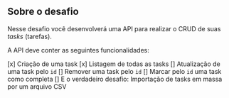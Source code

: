 ## Sobre o desafio

Nesse desafio você desenvolverá uma API para realizar o CRUD de suas *tasks* (tarefas).

A API deve conter as seguintes funcionalidades:

[x] Criação de uma task
[x] Listagem de todas as tasks
[] Atualização de uma task pelo `id`
[] Remover uma task pelo `id`
[] Marcar pelo `id` uma task como completa
[] E o verdadeiro desafio: Importação de tasks em massa por um arquivo CSV